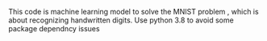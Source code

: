 This code is machine learning model to solve the MNIST problem , which is about recognizing handwritten digits.
Use python 3.8 to avoid some package dependncy issues
